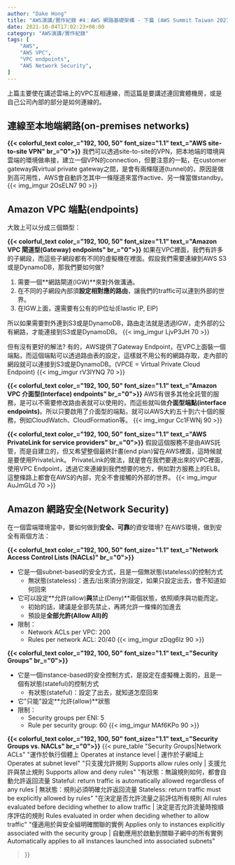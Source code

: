 ```yaml
---
author: "Dake Hong"
title: "AWS演講/實作紀錄 #4：AWS 網路基礎架構 - 下篇 (AWS Summit Taiwan 2021)"
date: 2021-10-04T17:02:23+08:00
category: "AWS演講/實作紀錄"
tags: [
    "AWS",
    "AWS VPC",
    "VPC endpoints",
    "AWS Network Security",
]
---
```

上篇主要使在講述雲端上的VPC互相連線，而這篇是要講述連回實體機房，或是自己公司內部的部分是如何連線的。
<!--more-->

## 連線至本地端網路(on-premises networks)
**{{< colorful_text color_="192, 100, 50" font_size="1.1" text_="AWS site-to-site VPN" br_="0">}}**
我們可以透過site-to-site的VPN，把本地端的環境與雲端的環境做串接，建立一個VPN的connection，但要注意的一點，在customer gateway與virtual private gateway之間，是會有兩條隧道(tunnel)的，原因是做到高可用性，AWS會自動許怎其中一條隧道來當作active、另一條當做standby。
{{< img_imgur 2OsELN7 90 >}}

## Amazon VPC 端點(endpoints)
大致上可以分成三個類型：

**{{< colorful_text color_="192, 100, 50" font_size="1.1" text_="Amazon VPC 閘道型(Gateway) endpoints" br_="0">}}**
如果在VPC裡面，我們有許多的子網段，而這些子網段都有不同的虛擬機在裡面。假設我們需要連線到AWS S3或是DynamoDB，那我們要如何做?

1. 需要一個**網路閘道(IGW)**來對外做溝通。
2. 在不同的子網段內部須**設定相對應的路由**，讓我們的traffic可以連到外部的世界。
3. 在IGW上面，還需要有公有的IP位址(Elastic IP, EIP)

所以如果需要對外連到S3或是DynamoDB，路由走法就是透過IGW，走外部的公有網路，才能連接到S3或是DynamoDB。
{{< img_imgur LjvP3JH 70 >}}

但有沒有更好的解法? 有的，AWS提供了Gateway Endpoint，在VPC上面裝一個端點，而這個端點可以透過路由表的設定，這樣就不用公有的網路存取，走內部的網段就可以連接到S3或是DynamoDB。(VPCE = Virtual Private Cloud Endpoint)
{{< img_imgur rV3IYNQ 70 >}}

**{{< colorful_text color_="192, 100, 50" font_size="1.1" text_="Amazon VPC 介面型(Interface) endpoints" br_="0">}}**
AWS有很多其他全託管的服務，是可以不需要修改路由表就可以使用的，而這些就叫做**介面型端點(interface endpoints)**。所以只要啟用了介面型的端點，就可以AWS大約五十到六十個的服務，例如CloudWatch、CloudFormation等。
{{< img_imgur Cc1FWNj 90 >}}

**{{< colorful_text color_="192, 100, 50" font_size="1.1" text_="AWS PrivateLink for service providers" br_="0">}}**
假設這個服務不是由AWS託管，而是自建立的，但又希望整個最終計畫(end plan)留在AWS裡面，這時候就是要使用PrivateLink。 PrivateLink的做法，就是會在我們要連出來的VPC裡面，使用VPC Endpoint，透過它來連線到我們想要的地方，例如對方服務上的ELB。這整條路上都會在AWS的內部，完全不會接觸的外部的世界。
{{< img_imgur AuJmGLd 70 >}}

## Amazon 網路安全(Network Security)
在一個雲端環境當中，要如何做到**安全、可靠**的資安環境? 在AWS環境，做到安全有兩個方法：

**{{< colorful_text color_="192, 100, 50" font_size="1.1" text_="Network Access Control Lists (NACLs)" br_="0">}}**
- 它是一個subnet-based的安全方式，且是一個無狀態(stateless)的控制方式
  - 無狀態(stateless)：進去/出來須分別設定，如果只設定出去，會不知道如何回來
- 它可以設定**允許(allow)**與**禁止(Deny)**兩個狀態，依照順序與功能而定。
  - 初始的話，建議是全部先禁止，再將允許一條條的加進去
  - 預設是**全部允許(Allow All)的**
- 限制：
  - Network ACLs per VPC: 200
  - Rules per network ACL: 20/40
{{< img_imgur zDqg6lz 90 >}}

**{{< colorful_text color_="192, 100, 50" font_size="1.1" text_="Security Groups" br_="0">}}**
- 它是一個instance-based的安全控制方式，是設定在虛擬機上面的，且是一個有狀態(stateful)的控制方式
  - 有狀態(stateful)：設定了出去，就知道怎麼回來
- 它"只能"設定**允許(allow)**狀態
- 限制：
  - Security groups per ENI: 5
  - Rule per security group: 60
{{< img_imgur MAf6KPo 90 >}}

**{{< colorful_text color_="192, 100, 50" font_size="1.1" text_="Security Groups vs. NACLs" br_="0">}}**
{{< pure_table
	"Security Groups|Network ACLs"
	"運作於執行個體上 Operates at instance level | 運作於子網域上 Operates at subnet level"
	"只支援允許規則 Supports allow rules only | 支援允許與禁止規則 Supports allow and deny rules"
	"有狀態：無論規則如何，都會自動允許返回流量 Stateful: return traffic is automatically allowed regardless of any rules | 無狀態：規則必須明確允許返回流量 Stateless: return traffic must be explicitly allowed by rules"
	"在決定是否允許流量之前評估所有規則 All rules evaluated before deciding whether to allow traffic | 決定是否允許流量時按順序評估的規則 Rules evaluated in order when deciding whether to allow traffic"
	"僅適用於與安全組明確關聯的實例 Applies only to instances explicitly associated with the security group | 自動應用於啟動到關聯子網中的所有實例 Automatically applies to all instances launched into associated subnets"
>}}